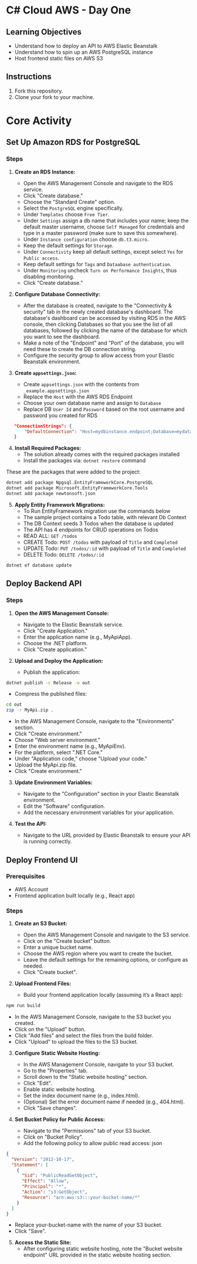 # C# Cloud AWS - Day One

## Learning Objectives

- Understand how to deploy an API to AWS Elastic Beanstalk
- Understand how to spin up an AWS PostgreSQL instance
- Host frontend static files on AWS S3

## Instructions

1. Fork this repository.
2. Clone your fork to your machine.

# Core Activity

## Set Up Amazon RDS for PostgreSQL

### Steps

1. **Create an RDS Instance:**

   - Open the AWS Management Console and navigate to the RDS service.
   - Click "Create database."
   - Choose the "Standard Create" option.
   - Select the `PostgreSQL` engine specifically.
   - Under `Templates` choose `Free Tier`.
   - Under `Settings` assign a db name that includes your name; keep the default master username, choose `Self Managed` for credentials and type in a master password (make sure to save this somewhere).
   - Under `Instance configuration` choose `db.t3.micro`.
   - Keep the default settings for `Storage`.
   - Under `Connectivity` keep all default settings, except select `Yes` for `Public access`.
   - Keep default settings for `Tags` and `Dataabase authentication`.
   - Under `Monitoring` uncheck `Turn on Performance Insights`, thus disabling monitoring.
   - Click "Create database."

2. **Configure Database Connectivity:**

   - After the database is created, navigate to the "Connectivity & security" tab in the newly created database's dashboard. The database's dashboard can be accessed by visiting RDS in the AWS console, then clicking Databases so that you see the list of all databases, followed by clicking the name of the database for which you want to see the dashboard.
   - Make a note of the "Endpoint" and "Port" of the database, you will need these to create the DB connection string.
   - Configure the security group to allow access from your Elastic Beanstalk environment.

3. **Create `appsettings.json`:**
   - Create `appsettings.json` with the contents from `_example.appsettings.json`
   - Replace the `Host` with the AWS RDS Endpoint
   - Choose your own database name and assign to `Database`
   - Replace DB `User Id` and `Password` based on the root username and password you created for RDS

```json
   "ConnectionStrings": {
       "DefaultConnection": "Host=mydbinstance.endpoint;Database=mydatabase;User Id=myadmin;Password=mypassword"
   }
```

4. **Install Required Packages:**
   - The solution already comes with the required packages installed
   - Install the packages via: `dotnet restore` command

These are the packages that were added to the project:

```bash
dotnet add package Npgsql.EntityFrameworkCore.PostgreSQL
dotnet add package Microsoft.EntityFrameworkCore.Tools
dotnet add package newtonsoft.json
```

5. **Apply Entity Framework Migrations:**
   - To Run EntityFramework migration use the commands below
   - The sample project contains a Todo table, with relevant Db Context
   - The DB Context seeds 3 Todos when the database is updated
   - The API has 4 endpoints for CRUD operations on Todos
   - READ ALL: `GET /todos`
   - CREATE Todo: `POST /todos` with payload of `Title` and `Completed`
   - UPDATE Todo: `PUT /todos/:id` with payload of `Title` and `Completed`
   - DELETE Todo: `DELETE /todos/:id`

```bash
dotnet ef database update
```

## Deploy Backend API

### Steps

1. **Open the AWS Management Console:**

   - Navigate to the Elastic Beanstalk service.
   - Click "Create Application."
   - Enter the application name (e.g., MyApiApp).
   - Choose the .NET platform.
   - Click "Create application."

2. **Upload and Deploy the Application:**
   - Publish the application:

```bash
dotnet publish -c Release -o out
```

- Compress the published files:

```bash
cd out
zip -r MyApi.zip .
```

- In the AWS Management Console, navigate to the "Environments" section.
- Click "Create environment."
- Choose "Web server environment."
- Enter the environment name (e.g., MyApiEnv).
- For the platform, select ".NET Core."
- Under "Application code," choose "Upload your code."
- Upload the MyApi.zip file.
- Click "Create environment."

3. **Update Environment Variables:**

   - Navigate to the "Configuration" section in your Elastic Beanstalk environment.
   - Edit the "Software" configuration.
   - Add the necessary environment variables for your application.

4. **Test the API:**
   - Navigate to the URL provided by Elastic Beanstalk to ensure your API is running correctly.

## Deploy Frontend UI

### Prerequisites

- AWS Account
- Frontend application built locally (e.g., React app)

### Steps

1. **Create an S3 Bucket:**

   - Open the AWS Management Console and navigate to the S3 service.
   - Click on the "Create bucket" button.
   - Enter a unique bucket name.
   - Choose the AWS region where you want to create the bucket.
   - Leave the default settings for the remaining options, or configure as needed.
   - Click "Create bucket".

2. **Upload Frontend Files:**
   - Build your frontend application locally (assuming it’s a React app):

```bash
npm run build
```

- In the AWS Management Console, navigate to the S3 bucket you created.
- Click on the "Upload" button.
- Click "Add files" and select the files from the build folder.
- Click "Upload" to upload the files to the S3 bucket.

3. **Configure Static Website Hosting:**

   - In the AWS Management Console, navigate to your S3 bucket.
   - Go to the "Properties" tab.
   - Scroll down to the "Static website hosting" section.
   - Click "Edit".
   - Enable static website hosting.
   - Set the index document name (e.g., index.html).
   - (Optional) Set the error document name if needed (e.g., 404.html).
   - Click "Save changes".

4. **Set Bucket Policy for Public Access:**
   - Navigate to the "Permissions" tab of your S3 bucket.
   - Click on "Bucket Policy".
   - Add the following policy to allow public read access:
     json

```json
{
  "Version": "2012-10-17",
  "Statement": [
    {
      "Sid": "PublicReadGetObject",
      "Effect": "Allow",
      "Principal": "*",
      "Action": "s3:GetObject",
      "Resource": "arn:aws:s3:::your-bucket-name/*"
    }
  ]
}
```

- Replace your-bucket-name with the name of your S3 bucket.
- Click "Save".

5. **Access the Static Site:**
   - After configuring static website hosting, note the "Bucket website endpoint" URL provided in the static website hosting section.
